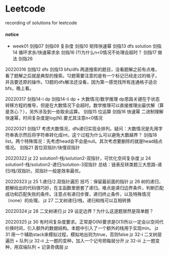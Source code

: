 # Leetcode
recording of solutions for leetcode

#### notice
- week01
剑指07
剑指09 复杂度
剑指10 矩阵快速幂
剑指13 dfs solution
剑指14 循环求余/快速幂求余
剑指16 (?)为什么n<0情况不处理会超时？
剑指17 做法
剑指26


20220316
剑指12 dfs
剑指13 bfs/dfs
两道搜索的题目，没看题解之前有点难，看了题解之后就是典型的搜索。12题需要注意的是有一个标记已经走过的格子，并且要还原的操作。13题的dfs解法还没看，因为第一感觉找所有连通格子适合bfs，晚上看。

20220317
剑指14-i dp
剑指14-ii dp + 大数情况/数学推理
dp思路关键在于状态转移方程的推导，但是在大数情况下会超时。数学推理可以直接推理出最优解（算是贪心？），另外涉及到一些取余运算。
剑指15 位运算
剑指16 快速幂
二进制理解快速幂，时间复杂度是log(N).要尤其注意n<0情况

20220321
剑指17 考虑大数情况，dfs递归实现全排列。疑问：大数情况是先用字符串表示然后将字符串转化成int，这个过程为什么可以避免大数越界？
剑指18 list。两个特殊情况：先考虑head会不会是null。其次考虑要删除的就是head结点情况。
剑指21 首位双指针/快慢双指针

20220322
jz 22 solution1-栈/solution2-双指针，可优化空间复杂度
jz 24 solution1-栈/solution2-递归/solution-3双指针
总结：链表反转类题三大思路-递归/栈/双指针。双指针一般是效率最优。

20220323
jz 25 1.递归/2.双指针遍历 技巧：保留最前面的指针
jz 26 树的递归，题解给出的代码很巧妙，在主函数里嵌套了递归。难点是递归边界条件，判断匹配成功和匹配失败的条件。注意点有递归步骤，递归终止条件，以及特殊情况（none）的处理。
jz 27 二叉树递归/栈，递归和栈可以互相转换

20220324
jz 28 二叉树递归
jz 29 设定边界？为什么这道题居然是简单题？

20220325
jz 30 有时间复杂度要求。正常是O(N)要求是O(1)所以一定会以空间代价换时间，引入额外的数据结构。本题中引入了一个额外的栈用于实现min。
jz 31 用一个辅助stack来模拟过程，模拟地出则为true，否则false
jz 32-i 二叉树层遍历 + 队列
jz 32-ii 上一题的变种，加入一个记号把每层分开
jz 32-iii 上一题变种，用双端队列 + 记录奇偶层
jz
